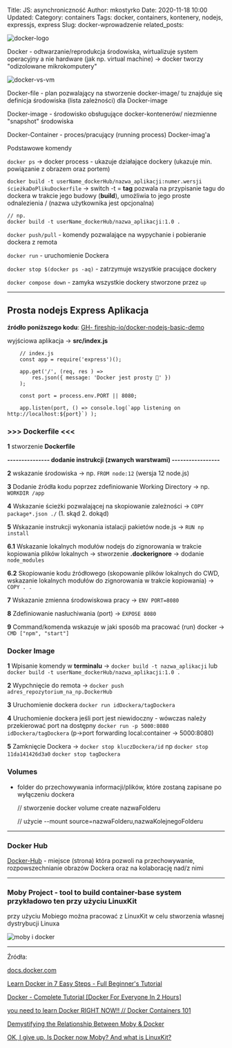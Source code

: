 Title: JS: asynchroniczność
Author: mkostyrko
Date: 2020-11-18 10:00
Updated:
Category: containers
Tags: docker, containers, kontenery, nodejs, expressjs, express
Slug: docker-wprowadzenie
related_posts: 

![docker-logo](https://www.cloudsavvyit.com/thumbcache/0/0/576bdb68675c300a17d82c131b23c927/p/uploads/2019/06/c454d054.png)

Docker - odtwarzanie/reprodukcja środowiska, wirtualizuje system operacyjny a nie hardware (jak np. virtual machine) -> docker tworzy "odizolowane mikrokomputery"

![docker-vs-vm](https://miro.medium.com/max/700/0*5zQfr6j2fAeNPy-H.png)

Docker-file - plan pozwalający na stworzenie docker-image/ tu znajduje się definicja środowiska (lista zależności) dla Docker-image

Docker-image - środowisko obsługujące docker-kontenerów/ niezmienne "snapshot" środowiska

Docker-Container - proces/pracujący (running process) Docker-imag'a


Podstawowe komendy

`docker ps` -> docker process - ukazuje działające dockery (ukazuje min. powiązanie z obrazem oraz portem)

`docker build -t userName_dockerHub/nazwa_aplikacji:numer.wersji ścieżkaDoPlikuDockerfile` -> switch -t = **tag** pozwala na przypisanie tagu do dockera w trakcie jego budowy (**build**), umożliwia to jego proste odnalezienia / (nazwa użytkownika jest opcjonalna)

    // np.
    docker build -t userName_dockerHub/nazwa_aplikacji:1.0 .

`docker push/pull` - komendy pozwalające na wypychanie i pobieranie dockera z remota

`docker run` - uruchomienie Dockera

`docker stop $(docker ps -aq)` - zatrzymuje wszystkie pracujące dockery

`docker compose down` - zamyka wszystkie dockery stworzone przez `up`


---

## Prosta nodejs Express Aplikacja

**źródło poniższego kodu**: [GH-  fireship-io/docker-nodejs-basic-demo ](https://github.com/fireship-io/docker-nodejs-basic-demo)

wyjściowa aplikacja -> **src/index.js**

        // index.js
        const app = require('express')();

        app.get('/', (req, res ) => 
            res.json({ message: 'Docker jest prosty 🐳' }) 
        );

        const port = process.env.PORT || 8080;

        app.listen(port, () => console.log(`app listening on http://localhost:${port}`) );



### >>> Dockerfile <<<

**1** stworzenie **Dockerfile**

**--------------- dodanie instrukcji (zwanych warstwami) -----------------**

**2** wskazanie środowiska -> np. `FROM node:12` (wersja 12 node.js)

**3** Dodanie źródła kodu poprzez zdefiniowanie Working Directory -> np. `WORKDIR /app`

**4** Wskazanie ścieżki pozwalającej na skopiowanie zależności -> `COPY package*.json ./` (1. skąd 2. dokąd)

**5** Wskazanie instrukcji wykonania istalacji pakietów node.js -> `RUN np install`

**6.1** Wskazanie lokalnych modułów nodejs do zignorowania w trakcie kopiowania plików lokalnych -> stworzenie **.dockerignore** -> dodanie `node_modules`

**6.2** Skopiowanie kodu źródłowego (skopowanie plików lokalnych do CWD, wskazanie lokalnych modułów do zignorowania w trakcie kopiowania) -> `COPY . .` 

**7** Wskazanie zmienna środowiskowa pracy -> `ENV PORT=8080`

**8** Zdefiniowanie nasłuchiwania (port) -> `EXPOSE 8080`

**9** Command/komenda wskazuje w jaki sposób ma pracować (run) docker -> `CMD ["npm", "start"]`

### Docker Image

**1** Wpisanie komendy w **terminalu** -> `docker build -t nazwa_aplikacji` lub `docker build -t userName_dockerHub/nazwa_aplikacji:1.0 .`

**2** Wypchnięcie do remota -> `docker push adres_repozytorium_na_np.DockerHub`

**3** Uruchomienie dockera `docker run idDockera/tagDockera`

**4** Uruchomienie dockera jeśli port jest niewidoczny - wówczas należy przekierować port na dostępny `docker run -p 5000:8080 idDockera/tagDockera` (p->port forwarding local:container -> 5000:8080)

**5** Zamknięcie Dockera -> `docker stop kluczDockera/id` np `docker stop 11da141426d3a0` `docker stop tagDockera`

### Volumes

- folder do przechowywania informacji/plików, które zostaną zapisane po wyłączeniu dockera

    // stworzenie
    docker volume create nazwaFolderu

    // użycie
    --mount source=nazwaFolderu,nazwaKolejnegoFolderu


---
### Docker Hub

[Docker-Hub](https://hub.docker.com/search?q=&type=image) - miejsce (strona) która pozwoli na przechowywanie, rozpowszechnianie obrazów Dockera oraz na kolaborację nad/z nimi 

---
### Moby Project - tool to build container-base system przykładowo ten przy użyciu LinuxKit


przy użyciu Mobiego można pracować z LinuxKit w celu stworzenia własnej dystrybucji Linuxa


![moby i docker](https://collabnix.com/wp-content/uploads/2017/05/moby.png)




---

Źródła:

[docs.docker.com](https://docs.docker.com/)


[Learn Docker in 7 Easy Steps - Full Beginner's Tutorial](https://www.youtube.com/watch?v=gAkwW2tuIqE)

[Docker - Complete Tutorial [Docker For Everyone In 2 Hours]](https://www.youtube.com/watch?v=d-PPOS-VsC8)

[you need to learn Docker RIGHT NOW!! // Docker Containers 101](https://www.youtube.com/watch?v=eGz9DS-aIeY)

[Demystifying the Relationship Between Moby & Docker](https://collabnix.com/demystifying-the-relationship-between-moby-docker/)

[OK, I give up. Is Docker now Moby? And what is LinuxKit?](https://www.mirantis.com/blog/ok-i-give-up-is-docker-now-moby-and-what-is-linuxkit/)






